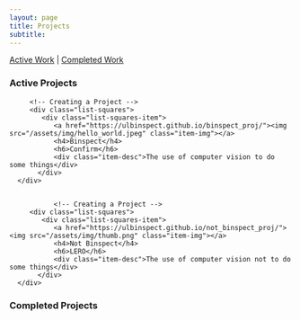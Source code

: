 ```yaml
---
layout: page
title: Projects
subtitle: 
---
```


[Active Work](###active-projects) |
[Completed Work](###completed-Projects)

### Active Projects


<div class="container-fluid">
   
   <div class="row" >
         
         <!-- Creating a Project -->
         <div class="list-squares">
            <div class="list-squares-item">
               <a href="https://ulbinspect.github.io/binspect_proj/"><img src="/assets/img/hello_world.jpeg" class="item-img"></a>
               <h4>Binspect</h4>
               <h6>Confirm</h6>
               <div class="item-desc">The use of computer vision to do some things</div>
           </div>     
      </div>
      
      
               <!-- Creating a Project -->
         <div class="list-squares">
            <div class="list-squares-item">
               <a href="https://ulbinspect.github.io/not_binspect_proj/"><img src="/assets/img/thumb.png" class="item-img"></a>
               <h4>Not Binspect</h4>
               <h6>LERO</h6>
               <div class="item-desc">The use of computer vision not to do some things</div>
           </div>     
      </div>

### Completed Projects

